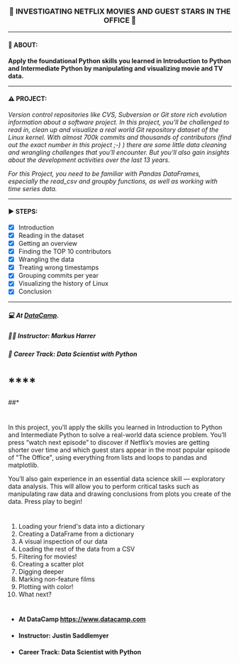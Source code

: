<h3 align="center"> 
  🚧 INVESTIGATING NETFLIX MOVIES AND GUEST STARS IN THE OFFICE 🚧
</h3>

---
#### 📢 ABOUT:
**Apply the foundational Python skills you learned in Introduction to Python and Intermediate Python by manipulating and visualizing movie and TV data.**

---
#### ⚠️ PROJECT:
*Version control repositories like CVS, Subversion or Git store rich evolution information about a software project. In this project, you'll be challenged to read in, clean up and visualize a real world Git repository dataset of the Linux kernel. With almost 700k commits and thousands of contributors (find out the exact number in this project ;-) ) there are some little data cleaning and wrangling challenges that you'll encounter. But you'll also gain insights about the development activities over the last 13 years.*

*For this Project, you need to be familiar with Pandas DataFrames, especially the read_csv and groupby functions, as well as working with time series data.*

---
#### ▶️ STEPS:
- [x] Introduction
- [x] Reading in the dataset
- [x] Getting an overview
- [x] Finding the TOP 10 contributors
- [x] Wrangling the data
- [x] Treating wrong timestamps
- [x] Grouping commits per year
- [x] Visualizing the history of Linux
- [x] Conclusion

---
##### 💻 At <a href="https://www.datacamp.com" target="_blank">DataCamp</a>.
##### 🧑‍🏫 **Instructor**: Markus Harrer
##### 📖 **Career Track**: Data Scientist with Python


# ****

##*

#
In this project, you’ll apply the skills you learned in Introduction to Python and Intermediate Python to solve a real-world data science problem. You’ll press “watch next episode” to discover if Netflix’s movies are getting shorter over time and which guest stars appear in the most popular episode of "The Office", using everything from lists and loops to pandas and matplotlib.

You’ll also gain experience in an essential data science skill — exploratory data analysis. This will allow you to perform critical tasks such as manipulating raw data and drawing conclusions from plots you create of the data. Press play to begin!

#
1. Loading your friend's data into a dictionary
2. Creating a DataFrame from a dictionary
3. A visual inspection of our data
4. Loading the rest of the data from a CSV
5. Filtering for movies!
6. Creating a scatter plot
7. Digging deeper
8. Marking non-feature films
9. Plotting with color!
10. What next?
#

- #### At DataCamp https://www.datacamp.com
- #### Instructor: Justin Saddlemyer
- #### Career Track: Data Scientist with Python
